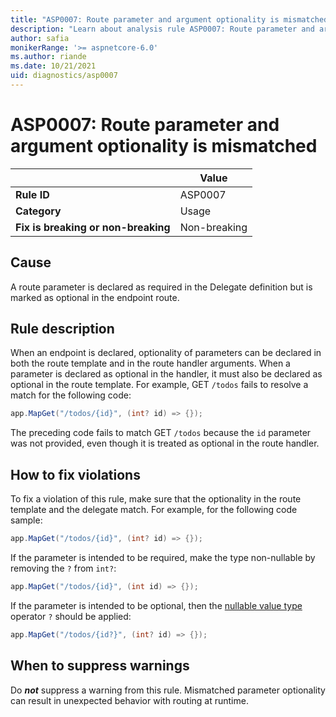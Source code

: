 ```yaml
---
title: "ASP0007: Route parameter and argument optionality is mismatched"
description: "Learn about analysis rule ASP0007: Route parameter and argument optionality is mismatched"
author: safia
monikerRange: '>= aspnetcore-6.0'
ms.author: riande
ms.date: 10/21/2021
uid: diagnostics/asp0007
---
```

# ASP0007: Route parameter and argument optionality is mismatched

| | Value |
|-|-|
| **Rule ID** |ASP0007|
| **Category** |Usage|
| **Fix is breaking or non-breaking** |Non-breaking|

## Cause

A route parameter is declared as required in the Delegate definition but is marked as optional in the endpoint route.

## Rule description

When an endpoint is declared, optionality of parameters can be declared in both the route template and in the route handler arguments. When a parameter is declared as optional in the handler, it must also be declared as optional in the route template. For example, GET `/todos` fails to resolve a match for the following code:

```csharp
app.MapGet("/todos/{id}", (int? id) => {});
```

The preceding code fails to match GET `/todos` because the `id` parameter was not provided, even though it is treated as optional in the route handler.

## How to fix violations

To fix a violation of this rule, make sure that the optionality in the route template and the delegate match. For example, for the following code sample:

```csharp
app.MapGet("/todos/{id}", (int? id) => {});
```

If the parameter is intended to be required, make the type non-nullable by removing the `?` from `int?`:

```csharp
app.MapGet("/todos/{id}", (int id) => {});
```

If the parameter is intended to be optional, then the  [nullable value type](/dotnet/csharp/language-reference/builtin-types/nullable-value-types) operator `?` should be applied:

```csharp
app.MapGet("/todos/{id?}", (int? id) => {});
```

## When to suppress warnings

Do ***not*** suppress a warning from this rule. Mismatched parameter optionality can result in unexpected behavior with routing at runtime.
